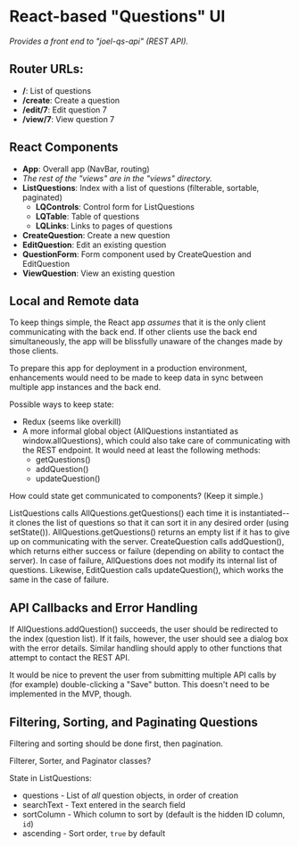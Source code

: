 # React-based "Questions" UI

*Provides a front end to "joel-qs-api" (REST API).*


## Router URLs:

- **/**: List of questions
- **/create**: Create a question
- **/edit/7**: Edit question 7
- **/view/7**: View question 7


## React Components

- **App**: Overall app (NavBar, routing)
- _The rest of the "views" are in the "views" directory._
- **ListQuestions**: Index with a list of questions (filterable, sortable, paginated)
  - **LQControls**: Control form for ListQuestions
  - **LQTable**: Table of questions
  - **LQLinks**: Links to pages of questions
- **CreateQuestion**: Create a new question
- **EditQuestion**: Edit an existing question
- **QuestionForm**: Form component used by CreateQuestion and EditQuestion
- **ViewQuestion**: View an existing question


## Local and Remote data

To keep things simple, the React app _assumes_ that it is the only client communicating with the back end. If other clients use the back end simultaneously, the app will be blissfully unaware of the changes made by those clients.

To prepare this app for deployment in a production environment, enhancements would need to be made to keep data in sync between multiple app instances and the back end.

Possible ways to keep state:

- Redux (seems like overkill)
- A more informal global object (AllQuestions instantiated as window.allQuestions), which could also take care of communicating with the REST endpoint. It would need at least the following methods:
  - getQuestions()
  - addQuestion()
  - updateQuestion()

How could state get communicated to components? (Keep it simple.)

ListQuestions calls AllQuestions.getQuestions() each time it is instantiated--it clones the list of questions so that it can sort it in any desired order (using setState()). AllQuestions.getQuestions() returns an empty list if it has to give up on communicating with the server. CreateQuestion calls addQuestion(), which returns either success or failure (depending on ability to contact the server). In case of failure, AllQuestions does not modify its internal list of questions. Likewise, EditQuestion calls updateQuestion(), which works the same in the case of failure.


## API Callbacks and Error Handling

If AllQuestions.addQuestion() succeeds, the user should be redirected to the index (question list). If it fails, however, the user should see a dialog box with the error details. Similar handling should apply to other functions that attempt to contact the REST API.

It would be nice to prevent the user from submitting multiple API calls by (for example) double-clicking a "Save" button. This doesn't need to be implemented in the MVP, though.


## Filtering, Sorting, and Paginating Questions

Filtering and sorting should be done first, then pagination.

Filterer, Sorter, and Paginator classes?

State in ListQuestions:

- questions - List of *all* question objects, in order of creation
- searchText - Text entered in the search field
- sortColumn - Which column to sort by (default is the hidden ID column, `id`)
- ascending - Sort order, `true` by default
